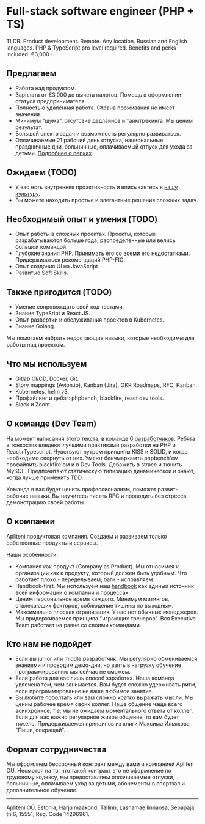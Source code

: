 # Full-stack software engineer (PHP + TS)

  TLDR: Product development. Remote. Any location. Russian and English languages. PHP & TypeScript pro level required. Benefits and perks included. €3,000+.



## Предлагаем

- Работа над продуктом. 
- Зарплата от €3,000 до вычета налогов. Помощь в оформлении статуса предпринимателя.
- Полностью удалённая работа. Страна проживания не имеет значения.
- Минимум "шума", отсутсвие дедлайнов и таймтрекинга. Мы ценим результат.
- Большой спектр задач и возможность регулярно развиваться.
- Оплачиваемые 21 рабочий день отпуска, национальные праздничные дни, больничные, оплачиваемый отпуск для ухода за детьми. [Подробнее о перках](https://handbook.apliteni.com/perks.html).


## Ожидаем (TODO)

- У вас есть внутренняя проактивность и вписываетесь в [нашу культуру](https://handbook.apliteni.com/values.html).
- Вы можете находить простые и элегантные решения сложных задач.

## Необходимый опыт и умения  (TODO)

- Опыт работы в сложных проектах. Проекты, которые разрабатываются больше года, распределенные или велись большой командой.
- Глубокие знания PHP. Принимать его со всеми его недостатками. Придерживаться рекомендаций PHP-FIG.
- Опыт создания UI на JavaScript.
- Развитые Soft Skills. 

## Также пригодится  (TODO)

- Умение сопровождать свой код тестами.
- Знание TypeSript и React.JS.
- Опыт развертки и обcлуживания проектов в Kubernetes.
- Знание Golang.

Мы помогаем набрать недостающие навыки, которые необходимы для работы над проектом.

## Что мы используем

- Gitlab CI/CD, Docker, Git.
- Story mappings (Avion.io), Kanban (Jira), OKR Roadmaps, RFC, Kanban.
- Kubernetes, helm v3.
- Профайлинг и дебаг: phpbench, blackfire, react dev tools.
- Slack и Zoom.

## О команде (Dev Team)

На момент написания этого текста, в команде [6 разработчиков](https://handbook.apliteni.com/company/structure.html). 
Ребята в тонкостях вледеют лучшими практиками разработки на PHP и React+Typescript. Чувствуют нутром принципы KISS и SOLID, и когда необходимо свернуть от них. Умеют бенчмаркамть phpbench'ем, профайлить blackfire'ом и в Dev Tools. Дебажить в strace и тюнить MySQL. Предпочитают статическую типизацию динамической и знают, когда лучше применить TDD.

Команда в вас будет ценить профессионализм, поможет развить рабочие навыки. Вы научитесь писать RFC и проводить без стресса демонстрацию своей работы.

## О компании

Apliteni продуктовая компания. Создаем и развиваем только собственные продукты и сервисы. 

Наши особенности:
- Компания как продукт (Company as Product). Мы относимся к организации как к продукту, который должен быть удобным. Что работает плохо - переделываем, баги  - исправляем.
- Handbook-first. Мы используем наш [handbook](handbook.apliteni.com) как единый источник всей информации о компании и процессах.
- Ценим персональное время каждого. Минимум митингов, отвлекающих факторов, соблюдение тишины по выходным.
- Максимально плоская огранизация. У нас нет обычных менеджеров. Мы придерживаемся принципа "играющих тренеров". Вся Executive Team работает на равне со своими командами. 

## Кто нам не подойдет

- Если вы junior или middle разработчик. Мы регулярно обмениваемся знаниями и проводим демо-дни, но взять в нагрузку обучение программированию мы сейчас не сможем.
- Если работа для вас лишь способ заработка. Наша команда увлечена тем, чем занимается. Вам будет сложно удерживать ритм, если программирование не ваше любимое занятие.
- Вы любите поболтать или вам сложно кратко выражать мысли. Мы ценим рабочее время своих коллег. Наше общение чаще всего асинхронное, т.е. мы не ожидаем моментального ответа от коллег. Если для вас важно регулярное живое общение, то вам будет тяжело. Придерживаемся принципов из книги Максима Ильяхова "Пиши, сокращай".


## Формат сотрудничества

Мы оформляем бессрочный контракт между вами и компанией Apliten OU. Несмотря на то, что такой контракт это не оформление по трудовому кодексу, мы предоставляем оплачиваемые отпуски, больничные, оплачиваем уход за детьми, абонементы в спортзал и дополнительное обучение.

--- 
Apliteni OÜ, Estonia, Harju maakond, Tallinn, Lasnamäe linnaosa, Sepapaja tn 6, 15551, Reg. Code	14296961.

